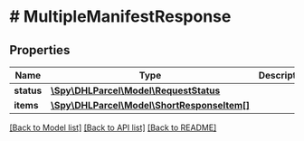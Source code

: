 # # MultipleManifestResponse

## Properties

Name | Type | Description | Notes
------------ | ------------- | ------------- | -------------
**status** | [**\Spy\DHLParcel\Model\RequestStatus**](RequestStatus.md) |  | [optional]
**items** | [**\Spy\DHLParcel\Model\ShortResponseItem[]**](ShortResponseItem.md) |  | [optional]

[[Back to Model list]](../../README.md#models) [[Back to API list]](../../README.md#endpoints) [[Back to README]](../../README.md)
